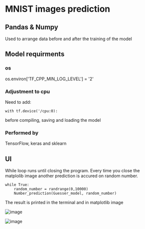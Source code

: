 # MNIST images prediction

## Pandas & Numpy 
Used to arrange data before and after the training of the model

## Model requirments
### os
os.environ['TF_CPP_MIN_LOG_LEVEL'] = '2'

### Adjustment to cpu
Need to add:
```
with tf.device('/cpu:0):
```
before compiling, saving and loading the model

### Performed by
TensorFlow, keras and sklearn

## UI
While loop runs until closing the program. Every time you close the matplolib image another prediction is accured on random number.

```
while True:
    random_number = randrange(0,10000)
    Number_prediction(Guesser_model, random_number)
```
The result is printed in the terminal and in matplotlib image

![image](https://user-images.githubusercontent.com/87011531/153202772-7c97a228-efcc-43d1-b015-1a47f977cc97.png)

![image](https://user-images.githubusercontent.com/87011531/153202495-805cc85f-7b4b-4ecd-8328-d595a081e7fb.png)
